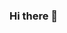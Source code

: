 ### Hi there 👋

<!--
**ciyachalak/ciyachalak** is a ✨ _special_ ✨ repository because its `README.md` (this file) appears on your GitHub profile.

- 🔭 I’m currently working on UI/UX
- 🌱 I’m currently learning JavaScript & ReactJS...
- 📫 How to reach me: chalakabdollahi66@gmail.com
-->
